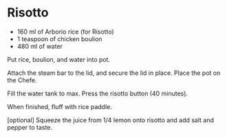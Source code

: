 # Risotto

* 160 ml of Arborio rice (for Risotto)
* 1 teaspoon of chicken boulion
* 480 ml of water

Put rice, boulion, and water into pot.  

Attach the steam bar to the lid, and secure the lid in place. Place the pot on the Chefe.

Fill the water tank to max. Press the risotto button (40 minutes).

When finished, fluff with rice paddle.

[optional] Squeeze the juice from 1/4 lemon onto risotto and add salt and pepper to taste.

